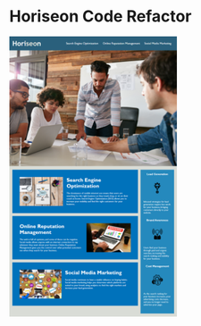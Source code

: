 # Horiseon Code Refactor

<img src="./develop/assets/images/Horiseon-mock-up.png" alt="Horiseon mock up" width="300px" />

